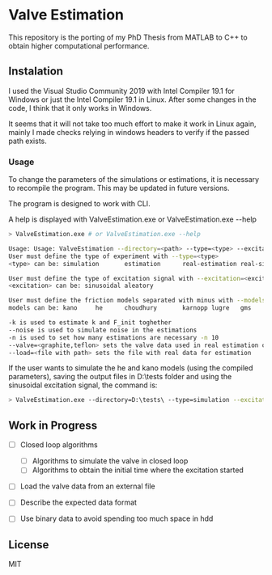 # Valve Estimation

This repository is the porting of my PhD Thesis from MATLAB to C++ to obtain higher computational performance.

## Instalation

I used the Visual Studio Community 2019 with Intel Compiler 19.1 for Windows or just the Intel Compiler 19.1 in Linux. After some changes in the code, I think that it only works in Windows.

It seems that it will not take too much effort to make it work in Linux again, mainly I made checks relying in windows headers to verify if the passed path exists.

### Usage

To change the parameters of the simulations or estimations, it is necessary to recompile the program. This may be updated in future versions.

The program is designed to work with CLI.

A help is displayed with ValveEstimation.exe or ValveEstimation.exe --help

```bash
> ValveEstimation.exe # or ValveEstimation.exe --help

Usage: Usage: ValveEstimation --directory=<path> --type=<type> --excitation=<excitation> --models=<model1-model2-etc> -k --noise -n 1 --valve=<valve> --load=<real observations csv file with path>
User must define the type of experiment with --type=<type>
<type> can be: simulation       estimation      real-estimation real-simulation cl-simulation   cl-estimation

User must define the type of excitation signal with --excitation=<excitation>
<excitation> can be: sinusoidal aleatory

User must define the friction models separated with minus with --models=<model1-model2>
models can be: kano     he      choudhury       karnopp lugre   gms     sgms    gms1

-k is used to estimate k and F_init toghether
--noise is used to simulate noise in the estimations
-n is used to set how many estimations are necessary -n 10
--valve=<graphite,teflon> sets the valve data used in real estimation or simulation
--load=<file with path> sets the file with real data for estimation
```

If the user wants to simulate the he and kano models (using the compiled parameters), saving the output files in D:\tests folder and using the sinusoidal excitation signal, the command is:

```bash
> ValveEstimation.exe --directory=D:\tests\ --type=simulation --excitation=sinusoidal --models=he-kano
```

## Work in Progress

* [ ] Closed loop algorithms
  * [ ] Algorithms to simulate the valve in closed loop
  * [ ] Algorithms to obtain the initial time where the excitation started
* [ ] Load the valve data from an external file

* [ ] Describe the expected data format

* [ ] Use binary data to avoid spending too much space in hdd

## License

MIT
